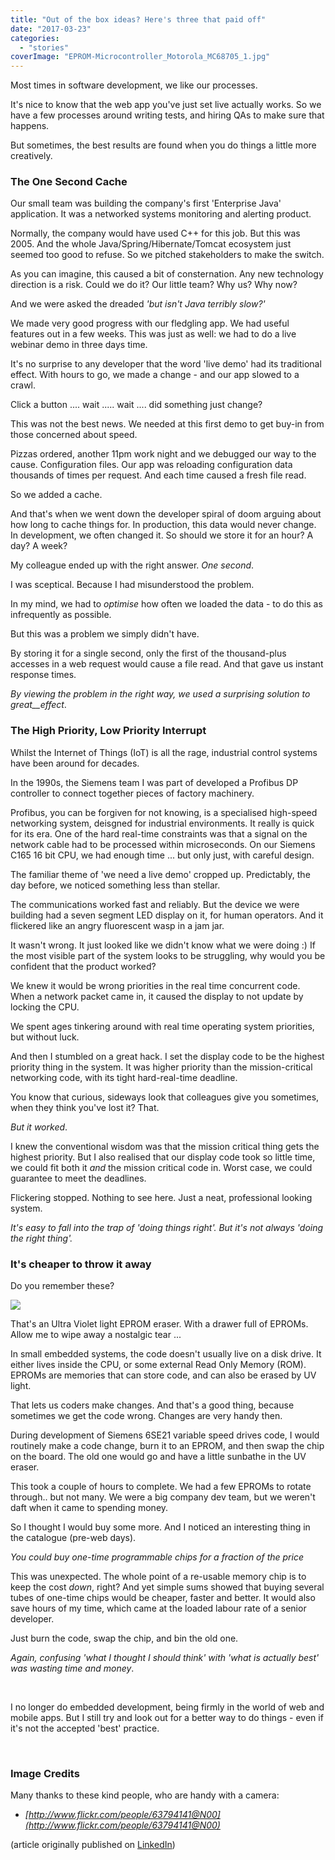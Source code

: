 ```yaml
---
title: "Out of the box ideas? Here's three that paid off"
date: "2017-03-23"
categories: 
  - "stories"
coverImage: "EPROM-Microcontroller_Motorola_MC68705_1.jpg"
---
```


Most times in software development, we like our processes.

It's nice to know that the web app you've just set live actually works. So we have a few processes around writing tests, and hiring QAs to make sure that happens.

But sometimes, the best results are found when you do things a little more creatively.

<!--more-->

### The One Second Cache

Our small team was building the company's first 'Enterprise Java' application. It was a networked systems monitoring and alerting product.

Normally, the company would have used C++ for this job. But this was 2005. And the whole Java/Spring/Hibernate/Tomcat ecosystem just seemed too good to refuse. So we pitched stakeholders to make the switch.

As you can imagine, this caused a bit of consternation. Any new technology direction is a risk. Could we do it? Our little team? Why us? Why now?

And we were asked the dreaded _'but isn't Java terribly slow?'_

We made very good progress with our fledgling app. We had useful features out in a few weeks. This was just as well: we had to do a live webinar demo in three days time.

It's no surprise to any developer that the word 'live demo' had its traditional effect. With hours to go, we made a change - and our app slowed to a crawl.

Click a button .... wait ..... wait .... did something just change?

This was not the best news. We needed at this first demo to get buy-in from those concerned about speed.

Pizzas ordered, another 11pm work night and we debugged our way to the cause. Configuration files. Our app was reloading configuration data thousands of times per request. And each time caused a fresh file read.

So we added a cache.

And that's when we went down the developer spiral of doom arguing about how long to cache things for. In production, this data would never change. In development, we often changed it. So should we store it for an hour? A day? A week?

My colleague ended up with the right answer. _One second_.

I was sceptical. Because I had misunderstood the problem.

In my mind, we had to _optimise_ how often we loaded the data - to do this as infrequently as possible.

But this was a problem we simply didn't have.

By storing it for a single second, only the first of the thousand-plus accesses in a web request would cause a file read. And that gave us instant response times.

_By viewing the problem in the right way, we used a surprising solution to great__effect_.

### The High Priority, Low Priority Interrupt

Whilst the Internet of Things (IoT) is all the rage, industrial control systems have been around for decades.

In the 1990s, the Siemens team I was part of developed a Profibus DP controller to connect together pieces of factory machinery.

Profibus, you can be forgiven for not knowing, is a specialised high-speed networking system, deisgned for industrial environments. It really is quick for its era. One of the hard real-time constraints was that a signal on the network cable had to be processed within microseconds. On our Siemens C165 16 bit CPU, we had enough time ... but only just, with careful design.

The familiar theme of 'we need a live demo' cropped up. Predictably, the day before, we noticed something less than stellar.

The communications worked fast and reliably. But the device we were building had a seven segment LED display on it, for human operators. And it flickered like an angry fluorescent wasp in a jam jar.

It wasn't wrong. It just looked like we didn't know what we were doing :) If the most visible part of the system looks to be struggling, why would you be confident that the product worked?

We knew it would be wrong priorities in the real time concurrent code. When a network packet came in, it caused the display to not update by locking the CPU.

We spent ages tinkering around with real time operating system priorities, but without luck.

And then I stumbled on a great hack. I set the display code to be the highest priority thing in the system. It was higher priority than the mission-critical networking code, with its tight hard-real-time deadline.

You know that curious, sideways look that colleagues give you sometimes, when they think you've lost it? That.

_But it worked_.

I knew the conventional wisdom was that the mission critical thing gets the highest priority. But I also realised that our display code took so little time, we could fit both it _and_ the mission critical code in. Worst case, we could guarantee to meet the deadlines.

Flickering stopped. Nothing to see here. Just a neat, professional looking system.

_It's easy to fall into the trap of 'doing things right'. But it's not always 'doing the right thing'._

### It's cheaper to throw it away

Do you remember these?

![](images/AAEAAQAAAAAAAAeuAAAAJDA2MWRkY2UwLTc5YWQtNDUxOS05YjZlLTg4ODhlZTI0MmJmOA.jpg)

That's an Ultra Violet light EPROM eraser. With a drawer full of EPROMs. Allow me to wipe away a nostalgic tear ...

In small embedded systems, the code doesn't usually live on a disk drive. It either lives inside the CPU, or some external Read Only Memory (ROM). EPROMs are memories that can store code, and can also be erased by UV light.

That lets us coders make changes. And that's a good thing, because sometimes we get the code wrong. Changes are very handy then.

During development of Siemens 6SE21 variable speed drives code, I would routinely make a code change, burn it to an EPROM, and then swap the chip on the board. The old one would go and have a little sunbathe in the UV eraser.

This took a couple of hours to complete. We had a few EPROMs to rotate through.. but not many. We were a big company dev team, but we weren't daft when it came to spending money.

So I thought I would buy some more. And I noticed an interesting thing in the catalogue (pre-web days).

_You could buy one-time programmable chips for a fraction of the price_

This was unexpected. The whole point of a re-usable memory chip is to keep the cost _down_, right? And yet simple sums showed that buying several tubes of one-time chips would be cheaper, faster and better. It would also save hours of my time, which came at the loaded labour rate of a senior developer.

Just burn the code, swap the chip, and bin the old one.

_Again, confusing 'what I thought I should think' with 'what is actually best' was wasting time and money_.

 

I no longer do embedded development, being firmly in the world of web and mobile apps. But I still try and look out for a better way to do things - even if it's not the accepted 'best' practice.

 

### Image Credits

Many thanks to these kind people, who are handy with a camera:

- _[http://www.flickr.com/people/63794141@N00](http://www.flickr.com/people/63794141@N00)_

(article originally published on [LinkedIn](https://www.linkedin.com/pulse/three-surprising-things-software-alan-mellor))
